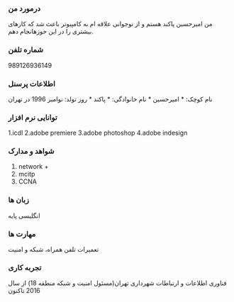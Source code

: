### درمورد من

من امیرحسین پاکند هستم و از نوجوانی علاقه ام به کامپیوتر باعث شد که کارهای بیشتری را در این حوزهانجام دهم.


### شماره تلفن

 989126936149

### اطلاعات پرسنل
نام کوچک: * امیرحسین *
نام خانوادگی: * پاکند *
روز تولد: نوامبر 1996 در تهران

### توانایی نرم افزار
1.icdl
2.adobe premiere
3.adobe photoshop
4.adobe indesign
### شواهد و مدارک
1. network +
2. mcitp
3. CCNA

### زبان ها
انگلیسی پایه

### مهارت ها
تعمیرات تلفن همراه، شبکه و امنیت

### تجربه کاری
فناوری اطلاعات و ارتباطات شهرداری تهران(مسئول امنیت و شبکه منطقه 18) از سال 2016 تاکنون
